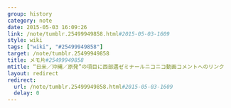```yaml
---
group: history
category: note
date: 2015-05-03 16:09:26
link: /note/tumblr.25499949858.html#2015-05-03-1609
style: wiki
tags: ["wiki", "#25499949858"]
target: /note/tumblr.25499949858
title: メモ片#25499949858
mtitle: “日米／沖縄／原発”の項目に西部邁ゼミナールニコニコ動画コメントへのリンク
layout: redirect
redirect:
  url: /note/tumblr.25499949858.html#2015-05-03-1609
  delay: 0
---
```

